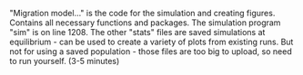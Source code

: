"Migration model..." is the code for the simulation and creating figures. Contains all necessary functions and packages. The simulation program "sim" is on line 1208.
The other "stats" files are saved simulations at equilibrium - can be used to create a variety of plots from existing runs. But not for using a saved population - those files are too big to upload, so need to run yourself. (3-5 minutes)
